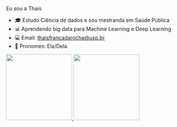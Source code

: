 
Eu sou a Thaís

- 🎓 Estudo Ciência de dados e sou mestranda em Saúde Pública 
- 📊 Aprendendo big data para Machine Learning e Deep Learning
- 💻 Email: thaisfrancadarocha@usp.br
- 👩 Pronomes: Ela/Dela.
<div>
<a href="https://github.com/francathais">
<img height="180cm" src="https://github-readme-stats.vercel.app/api?username=francathais&show_icons=true&theme=dark&include_all_commits-true&count_private=true"/>
<img height="180cm" src="https://github-readme-stats.vercel.app/api/top-langs/?username=francathais&layout=compact&langs_count=168theme=dark"/>
</div>
